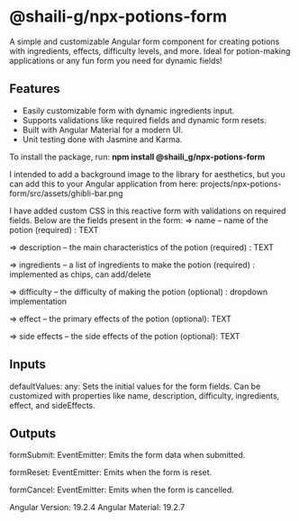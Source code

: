 # @shaili-g/npx-potions-form

A simple and customizable Angular form component for creating potions with ingredients, effects, difficulty levels, and more.
Ideal for potion-making applications or any fun form you need for dynamic fields!

## Features

- Easily customizable form with dynamic ingredients input.
- Supports validations like required fields and dynamic form resets.
- Built with Angular Material for a modern UI.
- Unit testing done with Jasmine and Karma.


To install the package, run:
**npm install @shaili_g/npx-potions-form**

I intended to add a background image to the library for aesthetics, but you can add this to your Angular application from here:
projects/npx-potions-form/src/assets/ghibli-bar.png

I have added custom CSS in this reactive form with validations on required fields. 
Below are the fields present in the form:
=> name – name of the potion (required) : TEXT

=> description – the main characteristics of the potion (required) : TEXT

=> ingredients – a list of ingredients to make the potion (required) : implemented as chips, can add/delete

=> difficulty – the difficulty of making the potion (optional) : dropdown implementation

=> effect – the primary effects of the potion (optional): TEXT

=> side effects – the side effects of the potion (optional): TEXT

## Inputs
defaultValues: any: Sets the initial values for the form fields. Can be customized with properties like name, description, difficulty, ingredients, effect, and sideEffects.

## Outputs
formSubmit: EventEmitter<any>: Emits the form data when submitted.

formReset: EventEmitter<void>: Emits when the form is reset.

formCancel: EventEmitter<void>: Emits when the form is cancelled.




Angular Version: 19.2.4
Angular Material: 19.2.7
